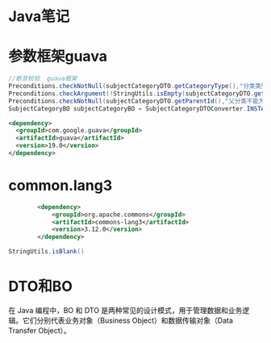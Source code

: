 # Java笔记
# 参数框架guava
```java
//断言校验  guava框架
Preconditions.checkNotNull(subjectCategoryDTO.getCategoryType(),"分类类型不能为空");
Preconditions.checkArgument(!StringUtils.isEmpty(subjectCategoryDTO.getCategoryName()),"分类名称不能为空");
Preconditions.checkNotNull(subjectCategoryDTO.getParentId(),"父分类不能为空");
SubjectCategoryBO subjectCategoryBO = SubjectCategoryDTOConverter.INSTANCE.convertDtoToCategoryBo(subjectCategoryDTO);

```

```xml
<dependency>
  <groupId>com.google.guava</groupId>
  <artifactId>guava</artifactId>
  <version>19.0</version>
</dependency>
```

# common.lang3
```xml
        <dependency>
            <groupId>org.apache.commons</groupId>
            <artifactId>commons-lang3</artifactId>
            <version>3.12.0</version>
        </dependency>
```

```java
StringUtils.isBlank()
```

# DTO和BO
<font style="color:rgb(13, 13, 13);">在 Java 编程中，BO 和 DTO 是两种常见的设计模式，用于管理数据和业务逻辑。它们分别代表业务对象（Business Object）和数据传输对象（Data Transfer Object）。</font>


